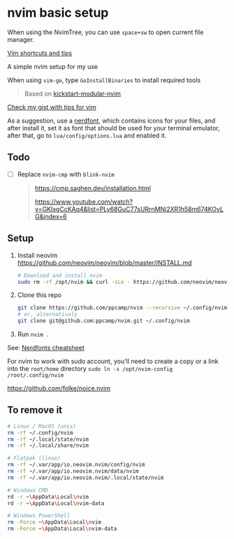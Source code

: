 # nvim basic setup

When using the NvimTree, you can use `space+sw` to open current file manager.

[Vim shortcuts and tips](https://gist.github.com/ppcamp/40ad98ab0622324e751fedb4504061c8)

A simple nvim setup for my use

When using `vim-go`, type `GoInstallBinaries` to install required tools

> Based on [kickstart-modular-nvim]


[Check my gist with tips for vim](https://gist.github.com/ppcamp/40ad98ab0622324e751fedb4504061c8)

As a suggestion, use a [nerdfont], which contains icons for your files, and after install it,
set it as font that should be used for your terminal emulator, after that, go to `lua/config/options.lua`
and enabled it.


## Todo

- [ ] Replace `nvim-cmp` with `blink-nvim`
    > https://cmp.saghen.dev/installation.html
    >
    > https://www.youtube.com/watch?v=GKIxgCcKAq4&list=PLy68GuC77sURrnMNi2XR1h58m674KOvLG&index=6


## Setup

1. Install neovim https://github.com/neovim/neovim/blob/master/INSTALL.md
    ```bash
    # Download and install nvim
    sudo rm -rf /opt/nvim && curl -sLo - https://github.com/neovim/neovim/releases/latest/download/nvim-linux-x86_64.tar.gz  | sudo tar -xz -C /opt
    ```
2. Clone this repo
    ```bash
    git clone https://github.com/ppcamp/nvim --recursive ~/.config/nvim
    # or, alternativaly
	git clone git@github.com:ppcamp/nvim.git ~/.config/nvim
	```
3. Run `nvim .`


See: [Nerdfonts cheatsheet](https://www.nerdfonts.com/cheat-sheet)

For nvim to work with sudo account, you'll need to create a copy or a link into the `root/home` directory
`sudo ln -s /opt/nvim-config /root/.config/nvim`


https://github.com/folke/noice.nvim

## To remove it 

```sh
# Linux / MacOS (unix)
rm -rf ~/.config/nvim
rm -rf ~/.local/state/nvim
rm -rf ~/.local/share/nvim

# Flatpak (linux)
rm -rf ~/.var/app/io.neovim.nvim/config/nvim
rm -rf ~/.var/app/io.neovim.nvim/data/nvim
rm -rf ~/.var/app/io.neovim.nvim/.local/state/nvim

# Windows CMD
rd -r ~\AppData\Local\nvim
rd -r ~\AppData\Local\nvim-data

# Windows PowerShell
rm -Force ~\AppData\Local\nvim
rm -Force ~\AppData\Local\nvim-data
```

<!----------------------------------------------------------------------------->
[kickstart-modular-nvim]: https://github.com/dam9000/kickstart-modular.nvim
[nerdfont]: https://www.nerdfonts.com/font-downloads

